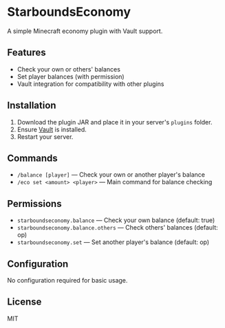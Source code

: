 # StarboundsEconomy

A simple Minecraft economy plugin with Vault support.

## Features

- Check your own or others' balances
- Set player balances (with permission)
- Vault integration for compatibility with other plugins

## Installation

1. Download the plugin JAR and place it in your server's `plugins` folder.
2. Ensure [Vault](https://dev.bukkit.org/projects/vault) is installed.
3. Restart your server.

## Commands

- `/balance [player]` — Check your own or another player's balance
- `/eco set <amount> <player>` — Main command for balance checking

## Permissions

- `starboundseconomy.balance` — Check your own balance (default: true)
- `starboundseconomy.balance.others` — Check others' balances (default: op)
- `starboundseconomy.set` — Set another player's balance (default: op)

## Configuration

No configuration required for basic usage.

## License

MIT
